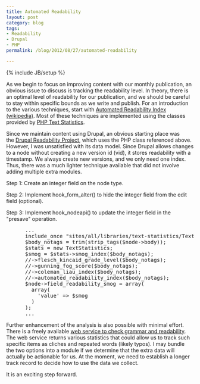 ```yaml
---
title: Automated Readability
layout: post
category: blog
tags:
- Readability
- Drupal
- PHP
permalink: /blog/2012/08/27/automated-readability

---
```

{% include JB/setup %}
<div id="node-212" class="node node-blog node-promoted">
  <div class="content clearfix">
    <div class="field field-name-body field-type-text-with-summary field-label-hidden"><div class="field-items"><div class="field-item even"><p>As we begin to focus on improving content with our monthly publication, an obvious issue to discuss is tracking the readability level. In theory, there is an optimal level of readability for our publication, and we should be careful to stay within specific bounds as we write and publish. For an introduction to the various techniques, start with <a href="http://en.wikipedia.org/wiki/Automated_Readability_Index">Automated Readability Index (wikipedia)</a>. Most of these techniques are implemented using the classes provided by <a href="https://github.com/DaveChild/Text-Statistics">PHP Text Statistics</a>.</p>
<p>Since we maintain content using Drupal, an obvious starting place was the <a href="http://drupal.org/project/readability">Drupal Readability Project</a>, which uses the PHP class referenced above. However, I was unsatisfied with its data model. Since Drupal allows changes to a node without creating a new version id (vid), it stores readability with a timestamp. We always create new versions, and we only need one index. Thus, there was a much lighter technique available that did not involve adding multiple extra modules.</p>
<p>Step 1: Create an integer field on the node type.</p>
<p>Step 2: Implement hook_form_alter() to hide the integer field from the edit field (optional).</p>
<p>Step 3: Implement hook_nodeapi() to update the integer field in the "presave" operation.</p>
<pre class="brush:php">
      ...
      include_once "sites/all/libraries/text-statistics/TextStatistics.php";
      $body_notags = trim(strip_tags($node-&gt;body));
      $stats = new TextStatistics;
      $smog = $stats-&gt;smog_index($body_notags);
      //-&gt;flesch_kincaid_grade_level($body_notags);
      //-&gt;gunning_fog_score($body_notags);
      //-&gt;coleman_liau_index($body_notags);
      //-&gt;automated_readability_index($body_notags);
      $node-&gt;field_readability_smog = array(
        array(
          'value' =&gt; $smog
        )
      );
      ...</pre>
<p>Further enhancement of the analysis is also possible with minimal effort. There is a freely available <a href="http://www.afterthedeadline.com/api.slp">web service to check grammar and readability</a>. The web service returns various statistics that could allow us to track such specific items as cliches and repeated words (likely typos). I may bundle the two options into a module if we determine that the extra data will actually be actionable for us. At the moment, we need to establish a longer track record to decide how to use the data we collect.</p>
<p>It is an exciting step forward.</p>
</div></div></div>  </div>
</div>
